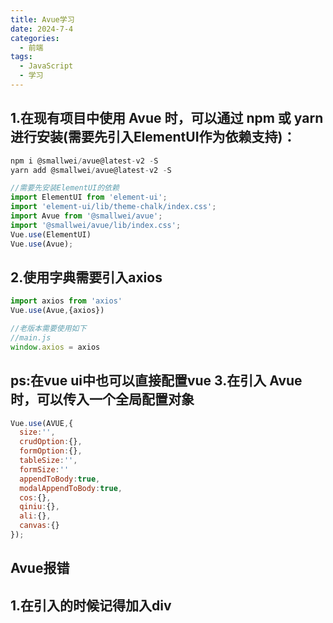 ```yaml
---
title: Avue学习
date: 2024-7-4
categories:
  - 前端
tags:
  - JavaScript
  - 学习
---
```

1.在现有项目中使用 Avue 时，可以通过 npm 或 yarn 进行安装(需要先引入ElementUI作为依赖支持)：
---
``` javascript
npm i @smallwei/avue@latest-v2 -S
yarn add @smallwei/avue@latest-v2 -S

//需要先安装ElementUI的依赖
import ElementUI from 'element-ui';
import 'element-ui/lib/theme-chalk/index.css';
import Avue from '@smallwei/avue';
import '@smallwei/avue/lib/index.css';
Vue.use(ElementUI)
Vue.use(Avue);
```
2.使用字典需要引入axios
---
```javascript
import axios from 'axios'
Vue.use(Avue,{axios})

//老版本需要使用如下
//main.js
window.axios = axios
```  
**ps:在vue ui中也可以直接配置vue**
3.在引入 Avue 时，可以传入一个全局配置对象
---
```javascript 
Vue.use(AVUE,{
  size:'',
  crudOption:{},
  formOption:{},
  tableSize:'',
  formSize:''
  appendToBody:true,
  modalAppendToBody:true,
  cos:{},
  qiniu:{},
  ali:{},
  canvas:{}
});
```
**Avue报错**
---
1.在引入的时候记得加入div
---
